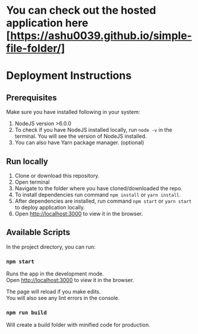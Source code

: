 # You can check out the hosted application here [https://ashu0039.github.io/simple-file-folder/]

# Deployment Instructions

## Prerequisites
Make sure you have installed following in your system:
1. NodeJS version >6.0.0
2. To check if you have NodeJS installed locally, run `node -v` in the terminal. You will see the version of NodeJS installed.
3. You can also have Yarn package manager. (optional)

## Run locally
1. Clone or download this repository.
2. Open terminal
3. Navigate to the folder where you have cloned/downloaded the repo.
4. To install dependencies run command `npm install` or `yarn install`.
5. After dependencies are installed, run command `npm start` or `yarn start` to deploy application locally.
5. Open [http://localhost:3000](http://localhost:3000) to view it in the browser.

## Available Scripts

In the project directory, you can run:

### `npm start`

Runs the app in the development mode.<br>
Open [http://localhost:3000](http://localhost:3000) to view it in the browser.

The page will reload if you make edits.<br>
You will also see any lint errors in the console.

### `npm run build`

Will create a build folder with minified code for production.
